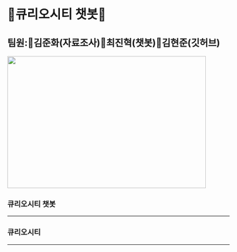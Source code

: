 # 🚀큐리오시티 챗봇🚀
## 팀원:🚀김준화(자료조사)🚀최진혁(챗봇)🚀김현준(깃허브)
<img src="https://img.hankyung.com/photo/201803/AA.16304974.1.jpg" width="450px" height="300px" title="px10" alt=""></img><br/>


### 큐리오시티 챗봇
<hr/>

### 큐리오시티




<hr/>


